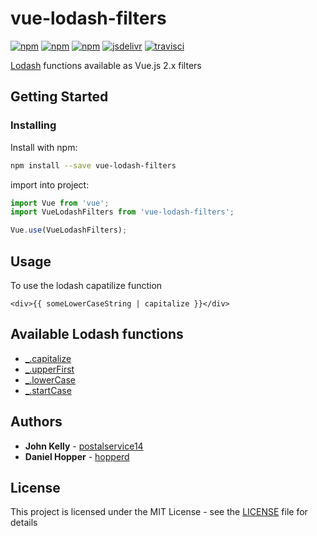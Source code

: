 # vue-lodash-filters

[![npm](https://img.shields.io/npm/dm/vue-lodash-filters.svg?style=flat-square)](https://www.npmjs.com/package/vue-lodash-filters)
[![npm](https://img.shields.io/github/package-json/v/carsaver/vue-lodash-filters.svg?style=flat-square)](https://github.com/carsaver/vue-lodash-filters/releases)
[![npm](https://img.shields.io/github/license/carsaver/vue-lodash-filters.svg?style=flat-square)](https://github.com/carsaver/vue-lodash-filters/blob/master/LICENSE)
[![jsdelivr](https://data.jsdelivr.com/v1/package/npm/vue-lodash-filters/badge)](https://www.jsdelivr.com/package/npm/vue-lodash-filters)
[![travisci](https://img.shields.io/travis/com/CarSaver/vue-lodash-filters.svg?style=flat-square)](https://travis-ci.com/CarSaver/vue-lodash-filters)

[Lodash](https://www.lodash.com) functions available as Vue.js 2.x filters

## Getting Started

### Installing

Install with npm:

```bash
npm install --save vue-lodash-filters
```

import into project:

```js
import Vue from 'vue';
import VueLodashFilters from 'vue-lodash-filters';

Vue.use(VueLodashFilters);
```

## Usage

To use the lodash capatilize function

```
<div>{{ someLowerCaseString | capitalize }}</div>
```

## Available Lodash functions

- [_.capitalize](https://lodash.com/docs/4.17.11#capitalize)
- [_.upperFirst](https://lodash.com/docs/4.17.11#upperFirst)
- [_.lowerCase](https://lodash.com/docs/4.17.11#lowerCase)
- [_.startCase](https://lodash.com/docs/4.17.11#startCase)

## Authors

- **John Kelly** - [postalservice14](https://github.com/postalservice14)
- **Daniel Hopper** - [hopperd](https://github.com/hopperd)

## License

This project is licensed under the MIT License - see the [LICENSE](LICENSE) file for details
